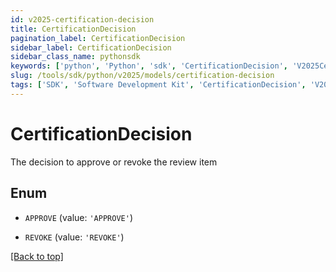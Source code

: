 ```yaml
---
id: v2025-certification-decision
title: CertificationDecision
pagination_label: CertificationDecision
sidebar_label: CertificationDecision
sidebar_class_name: pythonsdk
keywords: ['python', 'Python', 'sdk', 'CertificationDecision', 'V2025CertificationDecision'] 
slug: /tools/sdk/python/v2025/models/certification-decision
tags: ['SDK', 'Software Development Kit', 'CertificationDecision', 'V2025CertificationDecision']
---
```


# CertificationDecision

The decision to approve or revoke the review item

## Enum

* `APPROVE` (value: `'APPROVE'`)

* `REVOKE` (value: `'REVOKE'`)

[[Back to top]](#) 

